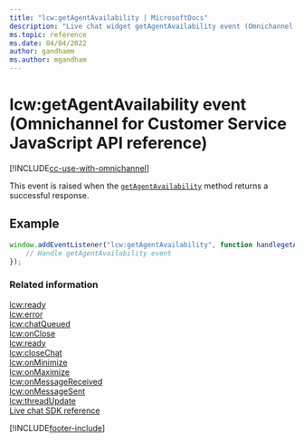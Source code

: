 ```yaml
---
title: "lcw:getAgentAvailability | MicrosoftDocs"
description: "Live chat widget getAgentAvailability event (Omnichannel for Customer Service JavaScript API reference)."
ms.topic: reference
ms.date: 04/04/2022
author: gandhamm
ms.author: mgandham
---
```

# lcw:getAgentAvailability event (Omnichannel for Customer Service JavaScript API reference)

[!INCLUDE[cc-use-with-omnichannel](../../../../includes/cc-use-with-omnichannel.md)]

This event is raised when the [`getAgentAvailability`](../methods/getAgentAvailability.md) method returns a successful response.

## Example

```javascript
window.addEventListener("lcw:getAgentAvailability", function handlegetAgentAvailabilityEvent(){
    // Handle getAgentAvailability event 
});
```

### Related information

[lcw:ready](lcw-ready.md)  
[lcw:error](lcw-error.md)  
[lcw:chatQueued](lcw-chatQueued.md)  
[lcw:onClose](lcw-onclose.md)  
[lcw:ready](lcw-ready.md)  
[lcw:closeChat](lcw-closechat.md)  
[lcw:onMinimize](lcw-onminimize.md)  
[lcw:onMaximize](lcw-onmaximize.md)  
[lcw:onMessageReceived](lcw-onmessagereceived.md)  
[lcw:onMessageSent](lcw-onmessagesent.md)  
[lcw:threadUpdate](lcw-threadUpdate.md)   
[Live chat SDK reference](../../omnichannel-reference.md)


[!INCLUDE[footer-include](../../../../includes/footer-banner.md)]
